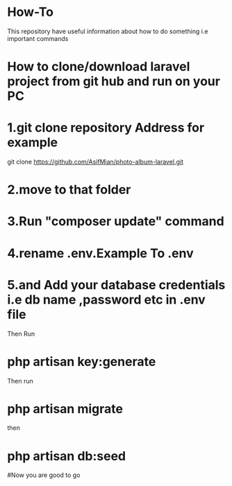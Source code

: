 # How-To
This repository have useful information about how to do something i.e important commands


#  How to clone/download laravel project from git hub and run on your PC
# 1.git clone repository Address for example
git clone https://github.com/AsifMian/photo-album-laravel.git
# 2.move to that folder 
# 3.Run "composer update" command
#  4.rename .env.Example To .env
#  5.and Add your database credentials i.e db name ,password etc in .env file
   Then Run
  # php artisan key:generate
  Then run
  # php artisan migrate
  then
  # php artisan db:seed
  
#Now you are good to go
